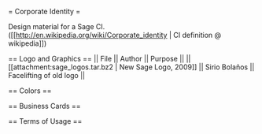 = Corporate Identity =

Design material for a Sage CI. ([[http://en.wikipedia.org/wiki/Corporate_identity | CI definition @ wikipedia]])

== Logo and Graphics ==
|| File || Author || Purpose ||
|| [[attachment:sage_logos.tar.bz2 | New Sage Logo, 2009]] || Sirio Bolaños || Facelifting of old logo ||

== Colors ==


== Business Cards ==


== Terms of Usage ==

